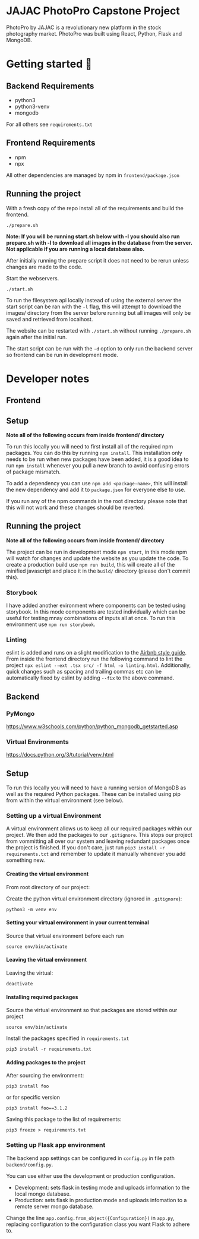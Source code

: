 # JAJAC PhotoPro Capstone Project

PhotoPro by JAJAC is a revolutionary new platform in the stock photography market.
PhotoPro was built using React, Python, Flask and MongoDB.

# Getting started 🚀

## Backend Requirements

- python3
- python3-venv
- mongodb

For all others see `requirements.txt`

## Frontend Requirements

- npm
- npx

All other dependencies are managed by npm in `frontend/package.json`

## Running the project

With a fresh copy of the repo install all of the requirements and build the frontend.

`./prepare.sh`

**Note: If you will be running start.sh below with -l you should also run prepare.sh with -l to download all images in the database from the server. Not applicable if you are running a local database also.**

After initially running the prepare script it does not need to be rerun unless changes are made to the code.

Start the webservers.

`./start.sh`

To run the filesystem api locally instead of using the external server the start script can be ran with the `-l` flag, this will attempt to download the images/ directory from the server before running but all images will only be saved and retrieved from localhost.

The website can be restarted with `./start.sh` without running `./prepare.sh` again after the initial run.

The start script can be run with the `-d` option to only run the backend server so frontend can be run in development mode.

# Developer notes

## Frontend

## Setup

**Note all of the following occurs from inside frontend/ directory**

To run this locally you will need to first install all of the required npm packages. You can do this by running `npm install`. This installation only needs to be run when new packages have been added, it is a good idea to run `npm install` whenever you pull a new branch to avoid confusing errors of package mismatch.

To add a dependency you can use `npm add <package-name>`, this will install the new dependency and add it to `package.json` for everyone else to use.

If you run any of the npm commands in the root directory please note that this will not work and these changes should be reverted.

## Running the project

**Note all of the following occurs from inside frontend/ directory**

The project can be run in development mode `npm start`, in this mode npm will watch for changes and update the website as you update the code. To create a production build use `npm run build`, this will create all of the minified javascript and place it in the `build/` directory (please don't commit this).

### Storybook

I have added another evironment where components can be tested using storybook. In this mode components are tested individually which can be useful for testing mnay combinations of inputs all at once. To run this environment use `npm run storybook`.

### Linting

eslint is added and runs on a slight modification to the [Airbnb style guide](https://github.com/airbnb/javascript/tree/master/react). From inside the frontend directory run the following command to lint the project `npx eslint --ext .tsx src/ -f html -o linting.html`. Additionally, quick changes such as spacing and trailing commas etc can be automatically fixed by eslint by adding `--fix` to the above command.

## Backend

### PyMongo

https://www.w3schools.com/python/python_mongodb_getstarted.asp

### Virtual Environments

https://docs.python.org/3/tutorial/venv.html

## Setup

To run this locally you will need to have a running version of MongoDB as well as the required Python packages. These can be installed using pip from within the virtual environment (see below).

### Setting up a virtual Environment

A virtual environment allows us to keep all our required packages within our project. We then add the packages to our `.gitignore`. This stops our project from vommitting all over our system and leaving redundant packages once the project is finished. If you don't care, just run `pip3 install -r requirements.txt` and remember to update it manually whenever you add something new.

#### Creating the virtual environment

From root directory of our project:

Create the python virtual environment directory (ignored in `.gitignore`):

`python3 -m venv env`

#### Setting your virtual environment in your current terminal

Source that virtual environment before each run

`source env/bin/activate`

#### Leaving the virtual environment

Leaving the virtual:

`deactivate`

#### Installing required packages

Source the virtual environment so that packages are stored within our project

`source env/bin/activate`

Install the packages specified in `requirements.txt`

`pip3 install -r requirements.txt`

#### Adding packages to the project

After sourcing the environment:

`pip3 install foo`

or for specific version

`pip3 install foo==3.1.2`

Saving this package to the list of requirements:

`pip3 freeze > requirements.txt`

### Setting up Flask app environment

The backend app settings can be configured in `config.py` in file path `backend/config.py`.

You can use either use the development or production configuration.

- Development: sets flask in testing mode and uploads information to the local mongo database.
- Production: sets flask in production mode and uploads infomation to a remote server mongo database.

Change the line `app.config.from_object({Configuration})` in `app.py`, replacing configuration to the configuration class you want Flask to adhere to.
